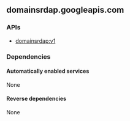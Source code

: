 ## domainsrdap.googleapis.com

### APIs

* [ domainsrdap:v1 ]( https://domainsrdap.googleapis.com/$discovery/rest?version=v1 )

### Dependencies

#### Automatically enabled services

None

#### Reverse dependencies

None
